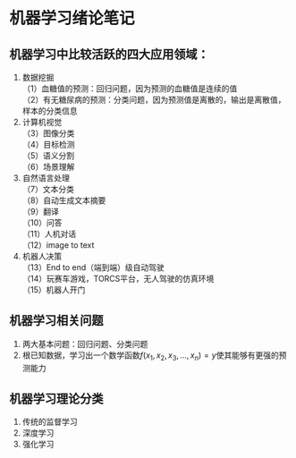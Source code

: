 # 机器学习绪论笔记
## 机器学习中比较活跃的四大应用领域：
1. 数据挖掘  
（1）血糖值的预测：回归问题，因为预测的血糖值是连续的值  
（2）有无糖尿病的预测：分类问题，因为预测值是离散的，输出是离散值，样本的分类信息  
2. 计算机视觉  
（3）图像分类  
（4）目标检测  
（5）语义分割  
（6）场景理解  
3. 自然语言处理  
（7）文本分类  
（8）自动生成文本摘要  
（9）翻译  
（10）问答  
（11）人机对话  
（12）image to text  
4. 机器人决策  
（13）End to end（端到端）级自动驾驶  
（14）玩赛车游戏，TORCS平台，无人驾驶的仿真环境  
（15）机器人开门  
## 机器学习相关问题
1. 两大基本问题：回归问题、分类问题
2. 根已知数据，学习出一个数学函数$f(x_1,x_2,x_3,...,x_n)=y$使其能够有更强的预测能力
## 机器学习理论分类
1. 传统的监督学习
2. 深度学习
3. 强化学习